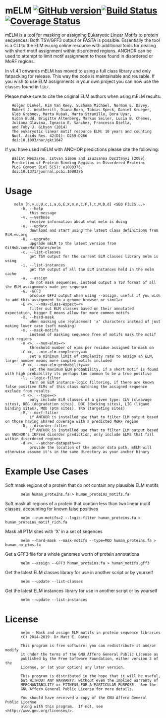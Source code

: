 mELM [![GitHub version](https://badge.fury.io/gh/MattOates%2Fmelm.svg)](https://badge.fury.io/gh/MattOates%2Fmelm)[![Build Status](https://travis-ci.org/MattOates/melm.svg?branch=master)](https://travis-ci.org/MattOates/melm)[![Coverage Status](https://coveralls.io/repos/github/MattOates/melm/badge.svg?branch=master)](https://coveralls.io/github/MattOates/melm?branch=master)
==================

mELM is a tool for masking or assigning Eukaryotic Linear Motifs to protein sequences. Both TSV/GFF3 output or FASTA is possible. 
Essentially the tool is a CLI to the ELM.eu.org online resource with additional tools for dealing with short motif assignment within disordered regions.
ANCHOR can be used to attempt to limit motif assignment to those found in disordered or MoRF regions.

In v1.4.1 onwards mELM has moved to using a full class library and only fatpacking for release. This way the code is maintainable and reusable.
If you wish to use ELM assignments in your own project you can now use the classes found in `lib/`.

Please make sure to cite the original ELM authors when using mELM results:

       Holger Dinkel, Kim Van Roey, Sushama Michael, Norman E. Davey,
       Robert J. Weatheritt, Diana Born, Tobias Speck, Daniel Krueger,
       Gleb Grebnev, Marta KubaX, Marta Strumillo, Bora Uyar,
       Aidan Budd, Brigitte Altenberg, Markus Seiler, Lucia B. Chemes,
       Juliana Glavina, Ignacio E. Sanchez, Francesca Diella,
       and Toby J. Gibson (2014)
       The eukaryotic linear motif resource ELM: 10 years and counting
       Nucl. Acids Res. 42(D1): D259-D266
       doi:10.1093/nar/gkt1047

If you have used mELM with ANCHOR predictions please cite the following:

       Balint Meszaros, Istvan Simon and Zsuzsanna Dosztanyi (2009)
       Prediction of Protein Binding Regions in Disordered Proteins
       PLoS Comput Biol 5(5): e1000376.
       doi:10.1371/journal.pcbi.1000376

Usage
=====

        melm [h,v,u,U,c,i,a,G,E,X,m,n,C,P,l,t,M,D,d] <SEQ FILES...>
           -h, --help
               this message
           -v, --verbose
               receive information about what melm is doing
           -u, --update
               download and start using the latest class definitions from ELM.eu.org
           -U, --upgrade
               upgrade mELM to the latest version from GitHub.com/MattOates/melm
           -c, --list-classes
               get TSV output for the current ELM classes library melm is using
           -i, --list-instances
               get TSV output of all the ELM instances held in the melm cache
           -a, --assign
               do not mask sequences, instead output a TSV format of all the ELM assignments made per sequence
           -G, -GFF3
               produce GFF3 output when using --assign, useful if you wish to add this assignment to a genome browser or similar
           -E <>, --max-class-expect=<>
               filter out ELM classes based on their annotated expectation, bigger E means allow for more common motifs
           -X, --hard-mask
               when masking use replacement 'x' characters instead of just making lower case (soft masking)
           -m, --mask-motifs
               instead of masking sequence free of motifs mask the motif rich regions
           -n <>, --num-elms=<>
               threshold number of elms per residue assigned to mask on
           -C <>, --min-elm-complexity=<>
               set a minimum limit of complexity rate to assign an ELM, larger number means more complex motifs included
           -P <>, --max-elm-probability=<>
               set the maximum ELM probability, if a short motif is found with high probability its perhaps too common to be a true positive
           -l, --logic-filter
               turn on ELM instance-logic filtering, if there are known false positive ELMs of this class matching the assigned sequence exclude from results
           -t <>, --type=<>
               only include ELM classes of a given type: CLV (cleavage sites), DEG (degradation sites), DOC (docking sites), LIG (ligand binding sites), MOD (ptm sites), TRG (targeting sites)
           -M, --morf-filter
               if ANCHOR is installed use that to filter ELM output based on those having shared coverage with a predicted MoRF region
           -D, --disorder-filter
               if ANCHOR is installed use that to filter ELM output based on ANCHOR's IUPred disorder prediction, only include ELMs that fall within disordered regions
           -d <>, --anchor-datapath=<>
               provide the location of the anchor data path, mELM will otherwise assume it's in the same directory as your anchor binary

Example Use Cases
=================

Soft mask regions of a protein that do not contain any plausible ELM motifs

           melm human_proteins.fa > human_proteins_motifs.fa

Soft mask all regions of a protein that contain less than two linear motif classes, accounting for known false positives

           melm --num-motifs=2 --logic-filter human_proteins.fa > human_proteins_motif_rich.fa

Mask all PTM sites with 'X' in a set of seqences

           melm --hard-mask --mask-motifs --type=MOD human_proteins.fa > human_no_ptms.fa

Get a GFF3 file for a whole genomes worth of protein annotations

           melm --assign --GFF3 human_proteins.fa > human_motifs.gff3

Get the latest ELM classes library for use in another script or by yourself

           melm --update --list-classes

Get the latest ELM instances library for use in another script or by yourself

           melm --update --list-instances

License
=======

           melm - Mask and assign ELM motifs in protein sequence libraries
           (C) 2014-2019  Dr Matt E. Oates

           This program is free software: you can redistribute it and/or modify
           it under the terms of the GNU Affero General Public License as
           published by the Free Software Foundation, either version 3 of the
           License, or (at your option) any later version.

           This program is distributed in the hope that it will be useful,
           but WITHOUT ANY WARRANTY; without even the implied warranty of
           MERCHANTABILITY or FITNESS FOR A PARTICULAR PURPOSE.  See the
           GNU Affero General Public License for more details.

           You should have received a copy of the GNU Affero General Public License
           along with this program.  If not, see <http://www.gnu.org/licenses/>.

